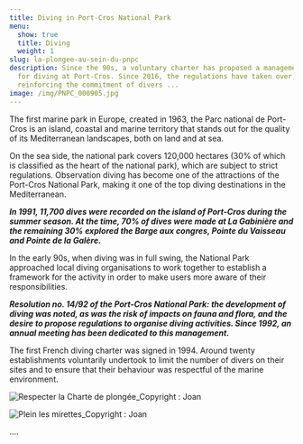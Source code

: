 ```yaml
---
title: Diving in Port-Cros National Park
menu:
  show: true
  title: Diving
  weight: 1
slug: la-plongee-au-sein-du-pnpc
description: Since the 90s, a voluntary charter has proposed a management system
  for diving at Port-Cros. Since 2016, the regulations have taken over,
  reinforcing the commitment of divers ...
image: /img/PNPC_000905.jpg
---
```

The first marine park in Europe, created in 1963, the Parc national de Port-Cros is an island, coastal and marine territory that stands out for the quality of its Mediterranean landscapes, both on land and at sea.

On the sea side, the national park covers 120,000 hectares (30% of which is classified as the heart of the national park), which are subject to strict regulations. Observation diving has become one of the attractions of the Port-Cros National Park, making it one of the top diving destinations in the Mediterranean.

***In 1991, 11,700 dives were recorded on the island of Port-Cros during the summer season. At the time, 70% of dives were made at La Gabinière and the remaining 30% explored the Barge aux congres, Pointe du Vaisseau and Pointe de la Galère.***

In the early 90s, when diving was in full swing, the National Park approached local diving organisations to work together to establish a framework for the activity in order to make users more aware of their responsibilities.

***Resolution no. 14/92 of the Port-Cros National Park: the development of diving was noted, as was the risk of impacts on fauna and flora, and the desire to propose regulations to organise diving activities. Since 1992, an annual meeting has been dedicated to this management.***

The first French diving charter was signed in 1994. Around twenty establishments voluntarily undertook to limit the number of divers on their sites and to ensure that their behaviour was respectful of the marine environment.

![](/img/PNPC_000912_2.jpg "Respecter la Charte de plongée_Copyright : Joan")

![](/img/PNPC_003369_2.jpg "Plein les mirettes_Copyright : Joan")

....
